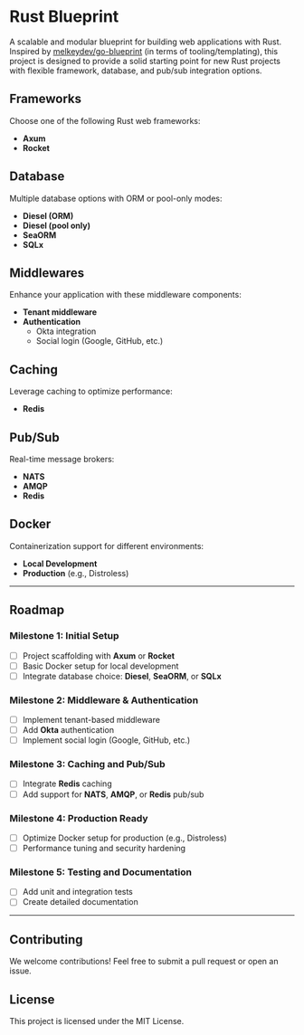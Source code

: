 # Rust Blueprint

A scalable and modular blueprint for building web applications with Rust. Inspired by [melkeydev/go-blueprint](https://github.com/melkeydev/go-blueprint) (in terms of tooling/templating), this project is designed to provide a solid starting point for new Rust projects with flexible framework, database, and pub/sub integration options.

## Frameworks

Choose one of the following Rust web frameworks:
- **Axum**
- **Rocket**

## Database

Multiple database options with ORM or pool-only modes:
- **Diesel (ORM)**
- **Diesel (pool only)**
- **SeaORM**
- **SQLx**

## Middlewares

Enhance your application with these middleware components:
- **Tenant middleware**
- **Authentication**
  - Okta integration
  - Social login (Google, GitHub, etc.)

## Caching

Leverage caching to optimize performance:
- **Redis**

## Pub/Sub

Real-time message brokers:
- **NATS**
- **AMQP**
- **Redis**

## Docker

Containerization support for different environments:
- **Local Development**
- **Production** (e.g., Distroless)

---

## Roadmap

### Milestone 1: Initial Setup
- [ ] Project scaffolding with **Axum** or **Rocket**
- [ ] Basic Docker setup for local development
- [ ] Integrate database choice: **Diesel**, **SeaORM**, or **SQLx**

### Milestone 2: Middleware & Authentication
- [ ] Implement tenant-based middleware
- [ ] Add **Okta** authentication
- [ ] Implement social login (Google, GitHub, etc.)

### Milestone 3: Caching and Pub/Sub
- [ ] Integrate **Redis** caching
- [ ] Add support for **NATS**, **AMQP**, or **Redis** pub/sub

### Milestone 4: Production Ready
- [ ] Optimize Docker setup for production (e.g., Distroless)
- [ ] Performance tuning and security hardening

### Milestone 5: Testing and Documentation
- [ ] Add unit and integration tests
- [ ] Create detailed documentation

---

## Contributing

We welcome contributions! Feel free to submit a pull request or open an issue.

## License

This project is licensed under the MIT License.

